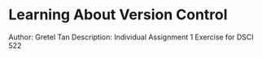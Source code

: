 # Learning About Version Control
Author: Gretel Tan
Description: Individual Assignment 1 Exercise for DSCI 522
